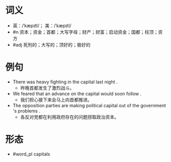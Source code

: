 # 词义
- 英：/ˈkæpɪtl/； 美：/ˈkæpɪtl/
- #n 资本；资金；首都；大写字母；财产；财富；启动资金；国都；柱顶；资方
- #adj 死刑的；大写的；顶好的；极好的
# 例句
- There was heavy fighting in the capital last night .
	- 昨晚首都发生了激烈战斗。
- We feared that an advance on the capital would soon follow .
	- 我们担心接下来会马上向首都推进。
- The opposition parties are making political capital out of the government 's problems .
	- 各反对党都在利用政府存在的问题捞取政治资本。
# 形态
- #word_pl capitals
